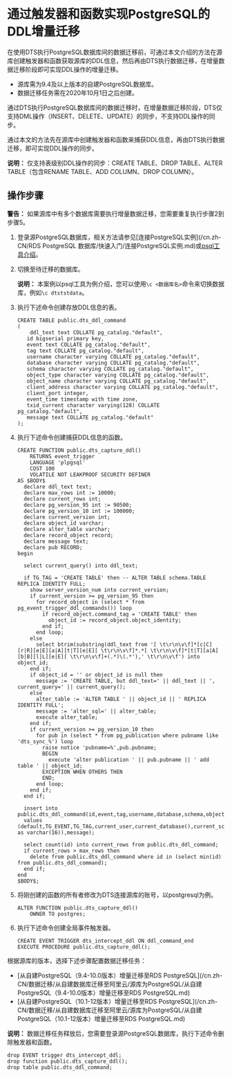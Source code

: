 # 通过触发器和函数实现PostgreSQL的DDL增量迁移

在使用DTS执行PostgreSQL数据库间的数据迁移前，可通过本文介绍的方法在源库创建触发器和函数获取源库的DDL信息，然后再由DTS执行数据迁移，在增量数据迁移阶段即可实现DDL操作的增量迁移。

-   源库需为9.4及以上版本的自建PostgreSQL数据库。
-   数据迁移任务需在2020年10月1日之后创建。

通过DTS执行PostgreSQL数据库间的数据迁移时，在增量数据迁移阶段，DTS仅支持DML操作（INSERT、DELETE、UPDATE）的同步，不支持DDL操作的同步。

通过本文的方法先在源库中创建触发器和函数来捕获DDL信息，再由DTS执行数据迁移，即可实现DDL操作的同步。

**说明：** 仅支持表级别DDL操作的同步：CREATE TABLE、DROP TABLE、ALTER TABLE（包含RENAME TABLE、ADD COLUMN、DROP COLUMN）。

## 操作步骤

**警告：** 如果源库中有多个数据库需要执行增量数据迁移，您需要重复执行步骤2到步骤5。

1.  登录源PostgreSQL数据库，相关方法请参见[连接PostgreSQL实例](/cn.zh-CN/RDS PostgreSQL 数据库/快速入门/连接PostgreSQL实例.md)或[psql工具介绍](https://www.postgresql.org/docs/current/app-psql.html)。

2.  切换至待迁移的数据库。

    **说明：** 本案例以psql工具为例介绍，您可以使用`\c <数据库名>`命令来切换数据库，例如`\c dtststdata`。

3.  执行下述命令创建存放DDL信息的表。

    ```
    CREATE TABLE public.dts_ddl_command
    (
        ddl_text text COLLATE pg_catalog."default",
       id bigserial primary key,
       event text COLLATE pg_catalog."default",
       tag text COLLATE pg_catalog."default",
       username character varying COLLATE pg_catalog."default",
       database character varying COLLATE pg_catalog."default",
       schema character varying COLLATE pg_catalog."default",
       object_type character varying COLLATE pg_catalog."default",
       object_name character varying COLLATE pg_catalog."default",
       client_address character varying COLLATE pg_catalog."default",
       client_port integer,
       event_time timestamp with time zone,
       txid_current character varying(128) COLLATE pg_catalog."default",
       message text COLLATE pg_catalog."default"
    );
    ```

4.  执行下述命令创建捕获DDL信息的函数。

    ```
    CREATE FUNCTION public.dts_capture_ddl()
        RETURNS event_trigger
        LANGUAGE 'plpgsql'
        COST 100
        VOLATILE NOT LEAKPROOF SECURITY DEFINER
    AS $BODY$
      declare ddl_text text;
      declare max_rows int := 10000;
      declare current_rows int;
      declare pg_version_95 int := 90500;
      declare pg_version_10 int := 100000;
      declare current_version int;
      declare object_id varchar;
      declare alter_table varchar;
      declare record_object record;
      declare message text;
      declare pub RECORD;
    begin
    
      select current_query() into ddl_text;
    
      if TG_TAG = 'CREATE TABLE' then -- ALTER TABLE schema.TABLE REPLICA IDENTITY FULL;
        show server_version_num into current_version;
        if current_version >= pg_version_95 then
          for record_object in (select * from pg_event_trigger_ddl_commands()) loop
            if record_object.command_tag = 'CREATE TABLE' then
              object_id := record_object.object_identity;
            end if;
          end loop;
        else
          select btrim(substring(ddl_text from '[ \t\r\n\v\f]*[c|C][r|R][e|E][a|A][t|T][e|E][ \t\r\n\v\f]*.*[ \t\r\n\v\f]*[t|T][a|A][b|B][l|L][e|E][ \t\r\n\v\f]+(.*)\(.*'),' \t\r\n\v\f') into object_id;
        end if;
        if object_id = '' or object_id is null then
          message := 'CREATE TABLE, but ddl_text=' || ddl_text || ', current_query=' || current_query();
        else
          alter_table := 'ALTER TABLE ' || object_id || ' REPLICA IDENTITY FULL';
          message := 'alter_sql=' || alter_table;
          execute alter_table;
        end if;
        if current_version >= pg_version_10 then
          for pub in (select * from pg_publication where pubname like 'dts_sync_%') loop
            raise notice 'pubname=%',pub.pubname;
            BEGIN
              execute 'alter publication ' || pub.pubname || ' add table ' || object_id;
            EXCEPTION WHEN OTHERS THEN
            END;
          end loop;
        end if;
      end if;
    
      insert into public.dts_ddl_command(id,event,tag,username,database,schema,object_type,object_name,client_address,client_port,event_time,ddl_text,txid_current,message)
      values (default,TG_EVENT,TG_TAG,current_user,current_database(),current_schema,'','',inet_client_addr(),inet_client_port(),current_timestamp,ddl_text,cast(TXID_CURRENT() as varchar(16)),message);
    
      select count(id) into current_rows from public.dts_ddl_command;
      if current_rows > max_rows then
        delete from public.dts_ddl_command where id in (select min(id) from public.dts_ddl_command);
      end if;
    end
    $BODY$;
    ```

5.  将刚创建的函数的所有者修改为DTS连接源库的账号，以postgresql为例。

    ```
    ALTER FUNCTION public.dts_capture_ddl()
        OWNER TO postgres;
    ```

6.  执行下述命令创建全局事件触发器。

    ```
    CREATE EVENT TRIGGER dts_intercept_ddl ON ddl_command_end
    EXECUTE PROCEDURE public.dts_capture_ddl();
    ```


根据源库的版本，选择下述步骤配置数据迁移任务：

-   [从自建PostgreSQL（9.4-10.0版本）增量迁移至RDS PostgreSQL](/cn.zh-CN/数据迁移/从自建数据库迁移至阿里云/源库为PostgreSQL/从自建PostgreSQL（9.4-10.0版本）增量迁移至RDS PostgreSQL.md)
-   [从自建PostgreSQL（10.1-12版本）增量迁移至RDS PostgreSQL](/cn.zh-CN/数据迁移/从自建数据库迁移至阿里云/源库为PostgreSQL/从自建PostgreSQL（10.1-12版本）增量迁移至RDS PostgreSQL.md)

**说明：** 数据迁移任务释放后，您需要登录源PostgreSQL数据库，执行下述命令删除触发器和函数。

```
drop EVENT trigger dts_intercept_ddl;
drop function public.dts_capture_ddl();
drop table public.dts_ddl_command;
```

